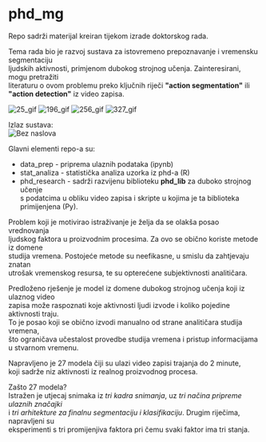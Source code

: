 # phd_mg
Repo sadrži materijal kreiran tijekom izrade doktorskog rada.

Tema rada bio je razvoj sustava za istovremeno prepoznavanje i vremensku segmentaciju  
ljudskih aktivnosti, primjenom dubokog strojnog učenja. Zainteresirani, mogu pretražiti   
literaturu o ovom problemu preko ključnih riječi **"action segmentation"** ili     
**"action detection"** iz video zapisa.

![25_gif](https://user-images.githubusercontent.com/34508474/109804982-2fa56480-7c23-11eb-86a3-8c17f60f4261.gif)
![196_gif](https://user-images.githubusercontent.com/34508474/109804991-3338eb80-7c23-11eb-9cb2-cb6c99a60b1d.gif)
![256_gif](https://user-images.githubusercontent.com/34508474/109805003-3633dc00-7c23-11eb-9815-57abe2f80911.gif)
![327_gif](https://user-images.githubusercontent.com/34508474/109805011-37fd9f80-7c23-11eb-8188-ab54e32b81dc.gif)

Izlaz sustava:  
![Bez naslova](https://user-images.githubusercontent.com/34508474/109805822-3385b680-7c24-11eb-8659-e461db392687.jpg)


Glavni elementi repo-a su:
* data_prep - priprema ulaznih podataka (ipynb)
* stat_analiza - statistička analiza uzorka iz phd-a (R)
* phd_research - sadrži razvijenu biblioteku **phd_lib** za duboko strojnog učenje   
s podatcima u obliku video zapisa i skripte u kojima je ta biblioteka primijenjena (Py).



Problem koji je motivirao istraživanje je želja da se olakša posao vrednovanja   
ljudskog faktora u proizvodnim procesima. Za ovo se obično koriste metode iz domene   
studija vremena. Postojeće metode su neefikasne, u smislu da zahtjevaju znatan   
utrošak vremenskog resursa, te su opterećene subjektivnosti analitičara.

Predloženo rješenje je model iz domene dubokog strojnog učenja koji iz ulaznog video   
zapisa može raspoznati koje aktivnosti ljudi izvode i koliko pojedine aktivnosti traju.  
To je posao koji se obično izvodi manualno od strane analitičara studija vremena,   
što ograničava učestalost provedbe studija vremena i pristup informacijama u stvarnom vremenu.

Napravljeno je 27 modela čiji su ulazi video zapisi trajanja do 2 minute,   
koji sadrže niz aktivnosti iz realnog proizvodnog procesa.  

Zašto 27 modela?  
Istražen je utjecaj snimaka iz *tri kadra snimanja*, uz *tri načina pripreme ulaznih značajki*   
i *tri arhitekture za finalnu segmentaciju i klasifikaciju*. Drugim riječima, napravljeni su  
eksperimenti s tri promijenjiva faktora pri čemu svaki faktor ima tri stanja.
